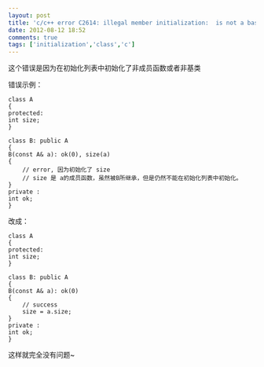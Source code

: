 ```yaml
---
layout: post
title: 'c/c++ error C2614: illegal member initialization:  is not a base or member'
date: 2012-08-12 18:52
comments: true
tags: ['initialization','class','c']
---
```


这个错误是因为在初始化列表中初始化了非成员函数或者非基类

错误示例：

    class A
    {
    protected:
    int size;
    }
    
    class B: public A 
    {
    B(const A& a): ok(0), size(a)
    {
        // error, 因为初始化了 size
        // size 是 a的成员函数，虽然被B所继承，但是仍然不能在初始化列表中初始化。
    }
    private :
    int ok;
    }
改成：

    class A
    {
    protected:
    int size;
    }
    
    class B: public A 
    {
    B(const A& a): ok(0)
    {
        // success
        size = a.size;
    }
    private :
    int ok;
    }
这样就完全没有问题~

